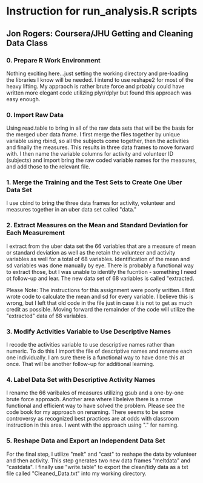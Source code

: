 Instruction for run_analysis.R scripts
========================================================
Jon Rogers: Coursera/JHU Getting and Cleaning Data Class
----

### 0. Prepare R Work Environment

Nothing exciting here...just setting the working directory and pre-loading the libraries I know will be needed. 
I intend to use reshape2 for most of the heavy lifting. My appraoch is rather brute force and prbably could have written more elegant code utilizing plyr/dplyr but found this approach was easy enough.

### 0. Import Raw Data

Using read.table to bring in all of the raw data sets that will be the basis for the merged uber data frame. 
I first merge the files together by unique variable using rbind, so all the subjects come together, then the activities and finally the measures. This results in three data frames to move forward with. I then name the variable columns for activity and volunteer ID (subjects) and import bring the raw coded variable names for the measures, and add those to the relevant file.


### 1. Merge the Training and the Test Sets to Create One Uber Data Set

I use cbind to bring the three data frames for activity, volunteer and measures together in an uber data set called "data."

### 2. Extract Measures on the Mean and Standard Deviation for Each Measurement

I extract from the uber data set the 66 variables that are a measure of mean or standard deviation as well as the retain the volunteer and activity variables as well for a total of 68 variables. Identification of the mean and sd variables was done manually by eye. There is probably a functional way to extract those, but I was unable to identify the fucntion - something I need ot follow-up and lear. The new data set of 68 variables is called "extracted.

Please Note: The instructions for this assignment were poorly written. I first wrote code to calculate the mean and sd for every variable. I believe this is wrong, but I left that old code in the file just in case it is not to get as much credit as possible. Moving forward the remainder of the code will utilize the "extracted" data of 68 variables.

### 3. Modify Activities Variable to Use Descriptive Names

I recode the activities variable to use descriptive names rather than numeric. To do this I import the file of descriptive names and rename each one individually. I am sure there is a functional way to have done this at once. That will be another follow-up for additional learning.

### 4. Label Data Set with Descriptive Activity Names

I rename the 66 varibales of measures utilizing gsub and a one-by-one brute force approach. Another area where I beleive there is a mroe functional and efficient way to have solved the problem. Please see the code book for my approach on renaming. There seems to be some controversy as recognized best practices are at odds with classroom instruction in this area. I went with the approach using "." for naming.

### 5. Reshape Data and Export an Independent Data Set

For the final step, I utilize "melt" and "cast" to reshape the data by volunteer and then activity. This step gnerates two new data frames "meltdata" and "castdata". I finally use "write.table" to export the clean/tidy data as a txt file called "Cleaned_Data.txt" into my working directory.
